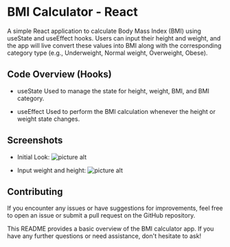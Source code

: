 
# BMI Calculator - React

A simple React application to calculate Body Mass Index (BMI) using useState and useEffect hooks. Users can input their height and weight, and the app will live convert these values into BMI along with the corresponding category type (e.g., Underweight, Normal weight, Overweight, Obese).

## Code Overview (Hooks)

- useState
Used to manage the state for height, weight, BMI, and BMI category.

- useEffect
Used to perform the BMI calculation whenever the height or weight state changes.

## Screenshots

- Initial Look:
  ![picture alt](.s1.png)

- Input weight and height:
  ![picture alt](.s2.png)

## Contributing

If you encounter any issues or have suggestions for improvements, feel free to open an issue or submit a pull request on the GitHub repository.

This README provides a basic overview of the BMI calculator app. If you have any further questions or need assistance, don't hesitate to ask!
